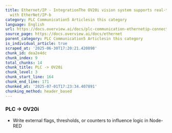 ```yaml
---
title: Ethernet/IP - IntegrationThe OV20i vision system supports real-time communication
  with EtherNet/IP-b
category: PLC Communication5 Articlesin this category
language: English
url: https://docs.overview.ai/docs/plc-communication-ethernetip-connections
source_page: https://docs.overview.ai/docs/ethernet
parent_category: PLC Communication5 Articlesin this category
is_individual_article: true
scraped_at: '2025-06-30T17:20:21.420898'
chunk_id: dea2e4dc
chunk_index: 9
total_chunks: 14
chunk_title: PLC -> OV20i
chunk_level: 3
chunk_start_line: 164
chunk_end_line: 171
chunked_at: '2025-07-01T17:23:34.407891'
chunking_method: header_based
---
```


### **PLC → OV20i**

  * Write external flags, thresholds, or counters to influence logic in Node-RED



